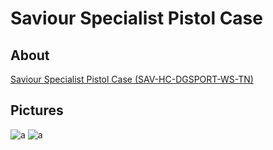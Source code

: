 # Saviour Specialist Pistol Case

## About

[Saviour Specialist Pistol Case (SAV-HC-DGSPORT-WS-TN)](https://www.saviorequipment.com/collections/pistol-case/products/specialist-pistol-case?variant=43262190289149)

## Pictures

![a](https://github.com/CumpsD/second-brain/raw/main/assets/shooting/savior/pistol-case-1.jpg "a")
![a](https://github.com/CumpsD/second-brain/raw/main/assets/shooting/savior/pistol-case-2.jpg "a")
